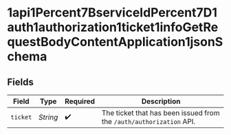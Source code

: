 # 1api1Percent7BserviceIdPercent7D1auth1authorization1ticket1infoGetRequestBodyContentApplication1jsonSchema


## Fields

| Field                                                               | Type                                                                | Required                                                            | Description                                                         |
| ------------------------------------------------------------------- | ------------------------------------------------------------------- | ------------------------------------------------------------------- | ------------------------------------------------------------------- |
| `ticket`                                                            | *String*                                                            | :heavy_check_mark:                                                  | The ticket that has been issued from the `/auth/authorization` API. |
